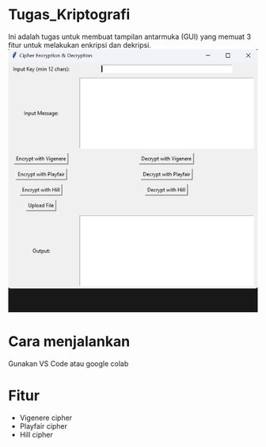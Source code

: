 # Tugas_Kriptografi
Ini adalah tugas untuk membuat tampilan antarmuka (GUI) yang memuat 3 fitur untuk melakukan enkripsi dan dekripsi.
![Deskripsi Gambar](https://github.com/Shadiq0/Tugas_Kriptografi/blob/main/Tampilan%20GUI.png)

# Cara menjalankan
Gunakan VS Code atau google colab

# Fitur
- Vigenere cipher
- Playfair cipher
- Hill cipher
